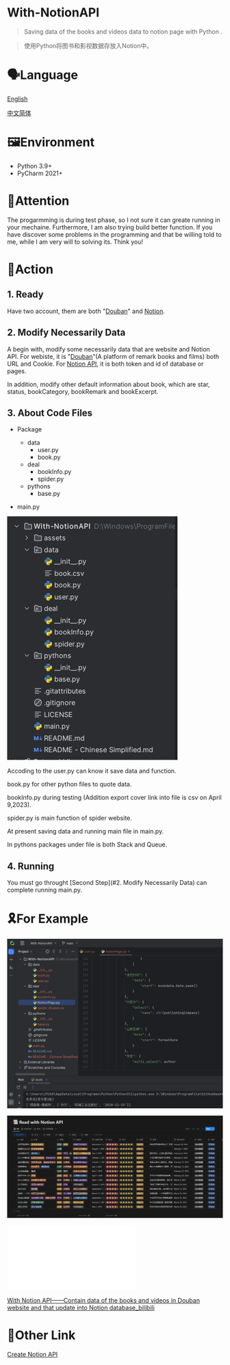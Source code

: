 # With-NotionAPI
> Saving data of the books and videos data to notion page with Python . 

>使用Python将图书和影视数据存放入Notion中。

# 🗣️Language  

[English](./README.md)

[中文简体](./README%20-%20Chinese%20Simplified)

# 🖼️Environment

- Python 3.9+
- PyCharm 2021+

# 🎈Attention

The progarmming is during test phase, so I not sure it can greate running in your mechaine. Furthermore, I am also trying build better function. If you have discover some problems in the programming and that be willing told to me, while I am very will to solving its. Think you!

# 🤖Action

## 1. Ready

Have two account, them are both "[Douban](https://www.douban.com/)" and [Notion](https://www.notion.so/).

## 2. Modify Necessarily Data

A begin with, modify some necessarily data that are website and Notion API. For webiste, it is "[Douban](https://www.douban.com/)"(A platform of remark books and films) both  URL and Cookie. For [Notion API](https://developers.notion.com/), it is both token and id of database or pages.



In addition, modify other default information about book, which are star, status, bookCategory, bookRemark and bookExcerpt. 

## 3. About Code Files

- Package
  - data
    - user.py
    - book.py
  - deal
    - bookInfo.py
    - spider.py
  - pythons
    - base.py

- main.py

![image-20230409200159814](assets/image-20230409200159814.png)



Accoding to the user.py can know it save data and function.

book.py for other python files to quote data.

bookInfo.py during testing (Addition export cover link into file is csv on April 9,2023).

spider.py is main function of  spider website.

At present saving data and running main file in main.py.

In pythons packages under file is both Stack and Queue. 

## 4. Running

You must go throught  [Second Step](#2. Modify Necessarily Data)  can complete running main.py.

# 🎗️For Example

![image-20230331205442903](assets/image-20230331205442903.png)

![image-20230331205436292](assets/image-20230331205436292.png)

<iframe src="//player.bilibili.com/player.html?aid=396756725&bvid=BV15o4y1W7hw&cid=1075028392&page=1" scrolling="no" border="0" frameborder="no" framespacing="0" allowfullscreen="true"> </iframe>

[With Notion API——Contain data of the books and videos in Douban website and that update into Notion database_bilibili](https://www.bilibili.com/video/BV15o4y1W7hw/?spm_id_from=333.999.0.0)

# 🔗Other Link

[Create Notion API](https://www.notion.so/my-integrations)
